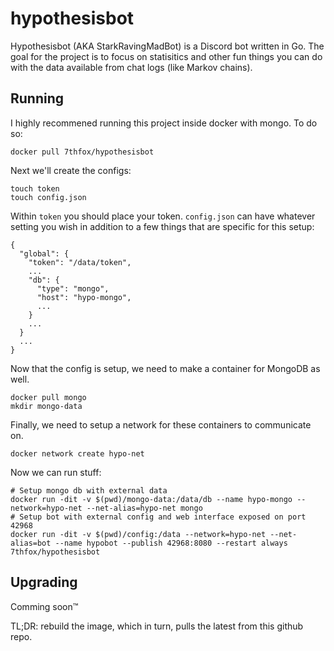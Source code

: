 # hypothesisbot

Hypothesisbot (AKA StarkRavingMadBot) is a Discord bot written in Go. 
The goal for the project is to focus on statisitics and other fun things you can do with the data available from chat logs (like Markov chains).

## Running

I highly recommened running this project inside docker with mongo. To do so:

```
docker pull 7thfox/hypothesisbot
```

Next we'll create the configs:

```mkdir config
touch token
touch config.json
```

Within `token` you should place your token. `config.json` can have whatever setting you wish
in addition to a few things that are specific for this setup:

```
{
  "global": {
    "token": "/data/token",
    ...
    "db": {
      "type": "mongo",
      "host": "hypo-mongo",
      ...
    }
    ...
  }
  ...
}
```

Now that the config is setup, we need to make a container for MongoDB as well.

```
docker pull mongo
mkdir mongo-data
```

Finally, we need to setup a network for these containers to communicate on.

```
docker network create hypo-net
```

Now we can run stuff:
```
# Setup mongo db with external data
docker run -dit -v $(pwd)/mongo-data:/data/db --name hypo-mongo --network=hypo-net --net-alias=hypo-net mongo
# Setup bot with external config and web interface exposed on port 42968
docker run -dit -v $(pwd)/config:/data --network=hypo-net --net-alias=bot --name hypobot --publish 42968:8080 --restart always 7thfox/hypothesisbot
```

## Upgrading

Comming soon:tm:

TL;DR: rebuild the image, which in turn, pulls the latest from this github repo.
